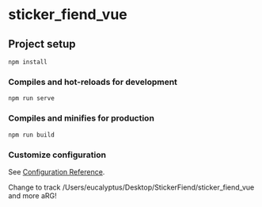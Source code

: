 # sticker_fiend_vue

## Project setup
```
npm install
```

### Compiles and hot-reloads for development
```
npm run serve
```

### Compiles and minifies for production
```
npm run build
```

### Customize configuration
See [Configuration Reference](https://cli.vuejs.org/config/).

Change to track
/Users/eucalyptus/Desktop/StickerFiend/sticker_fiend_vue and more aRG!